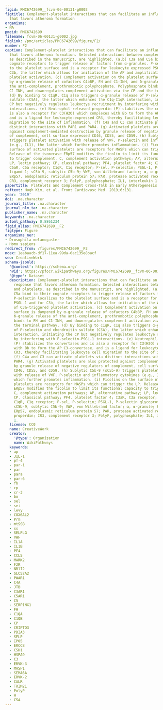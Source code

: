 ```yaml
---
figid: PMC6742699__fcvm-06-00131-g0002
figtitle: Complement-platelet interactions that can facilitate an inflammatory response
  that favors atheroma formation
organisms:
- NA
pmcid: PMC6742699
filename: fcvm-06-00131-g0002.jpg
figlink: /pmc/articles/PMC6742699/figure/F2/
number: F2
caption: Complement-platelet interactions that can facilitate an inflammatory response
  that favors atheroma formation. Selected interactions between complement and platelets,
  as described in the manuscript, are highlighted. (a,b) C3a and C5a bind to their
  cognate receptors to trigger release of factors from α-granules. P-selectin localizes
  to the platelet surface and is a receptor for leukocyte expressed PSGL-1 and for
  C3b, the latter which allows for initiation of the AP and amplification of C3a-triggered
  platelet activation. (c) Complement activation on the platelet surface is dampened
  by α-granule release of cofactors C4bBP, FH and C1-INH, and δ-granule release of
  the anti-complement, prothrombotic polyphosphate. Polyphosphate binds to FH and
  C1-INH, and downregulates complement activation via the CP and the terminal pathway.
  (d) By binding to C1qR, C1q also triggers α-granule release of P-selectin and chondroitin
  sulfate (CSA), the latter which enhances the C1q-C1qR interaction, initiating the
  CP but negatively regulates leukoctye recruitment by interfering with P-selectin-PSGL-1
  interactions. (e) Neutrophil-released properdin (P) stabilizes the convertases and
  is also a receptor for C3(H2O) which complexes with Bb to form the AP C3-convertase,
  and is a ligand for leukocyte-expressed CR3, thereby facilitating leukocyte cell
  migration to the site of inflammation. (f) C4a and C3 can activate platelets via
  distinct interactions with PAR1 and PAR4. (g) Activated platelets are also protected
  against complement-mediated destruction by granule release of negative regulators
  of complement, cell surface expressed CD46, CD55, and CD59. (h) Sublytic C5b-9 (sC5b-9)
  triggers platelet activation with release of VWF, P-selectin and inflammatory cytokines
  (e.g., IL1), the latter which further promotes inflammation. (i) Ficolins on the
  surface of activated platelets are receptors for MASPs which can trigger the LP.
  Release of the isomerase ERp57 modifies the ficolin to limit its functional capacity
  to trigger complement. C, complement activation pathways; AP, alternative pathway;
  LP, lectin pathway; CP, classical pathway; PF4, platelet factor 4; C3aR, C3a receptor;
  C5aR, C5a receptor; C1qR, C1q receptor; P-sel, P-selectin; PSGL-1, P-selectin glycoprotein
  ligand-1; sC5b-9, sublytic C5b-9; VWF, von Willebrand factor; α, α-granule; δ, δ-granule;
  ERp57, endoplasmic reticulum protein 57; PAR, protease activated receptor; P, properdin;
  CR3, complement receptor 3; PolyP, polyphosphate; IL1, interleukin 1.
papertitle: Platelets and Complement Cross-Talk in Early Atherogenesis.
reftext: Hugh Kim, et al. Front Cardiovasc Med. 2019;6:131.
year: '2019'
doi: .na.character
journal_title: .na.character
journal_nlm_ta: .na.character
publisher_name: .na.character
keywords: .na.character
automl_pathway: 0.8861234
figid_alias: PMC6742699__F2
figtype: Figure
organisms_ner:
- Drosophila melanogaster
- Homo sapiens
redirect_from: /figures/PMC6742699__F2
ndex: 1eabaacb-df17-11ea-99da-0ac135e8bacf
seo: CreativeWork
schema-jsonld:
  '@context': https://schema.org/
  '@id': https://pfocr.wikipathways.org/figures/PMC6742699__fcvm-06-00131-g0002.html
  '@type': Dataset
  description: Complement-platelet interactions that can facilitate an inflammatory
    response that favors atheroma formation. Selected interactions between complement
    and platelets, as described in the manuscript, are highlighted. (a,b) C3a and
    C5a bind to their cognate receptors to trigger release of factors from α-granules.
    P-selectin localizes to the platelet surface and is a receptor for leukocyte expressed
    PSGL-1 and for C3b, the latter which allows for initiation of the AP and amplification
    of C3a-triggered platelet activation. (c) Complement activation on the platelet
    surface is dampened by α-granule release of cofactors C4bBP, FH and C1-INH, and
    δ-granule release of the anti-complement, prothrombotic polyphosphate. Polyphosphate
    binds to FH and C1-INH, and downregulates complement activation via the CP and
    the terminal pathway. (d) By binding to C1qR, C1q also triggers α-granule release
    of P-selectin and chondroitin sulfate (CSA), the latter which enhances the C1q-C1qR
    interaction, initiating the CP but negatively regulates leukoctye recruitment
    by interfering with P-selectin-PSGL-1 interactions. (e) Neutrophil-released properdin
    (P) stabilizes the convertases and is also a receptor for C3(H2O) which complexes
    with Bb to form the AP C3-convertase, and is a ligand for leukocyte-expressed
    CR3, thereby facilitating leukocyte cell migration to the site of inflammation.
    (f) C4a and C3 can activate platelets via distinct interactions with PAR1 and
    PAR4. (g) Activated platelets are also protected against complement-mediated destruction
    by granule release of negative regulators of complement, cell surface expressed
    CD46, CD55, and CD59. (h) Sublytic C5b-9 (sC5b-9) triggers platelet activation
    with release of VWF, P-selectin and inflammatory cytokines (e.g., IL1), the latter
    which further promotes inflammation. (i) Ficolins on the surface of activated
    platelets are receptors for MASPs which can trigger the LP. Release of the isomerase
    ERp57 modifies the ficolin to limit its functional capacity to trigger complement.
    C, complement activation pathways; AP, alternative pathway; LP, lectin pathway;
    CP, classical pathway; PF4, platelet factor 4; C3aR, C3a receptor; C5aR, C5a receptor;
    C1qR, C1q receptor; P-sel, P-selectin; PSGL-1, P-selectin glycoprotein ligand-1;
    sC5b-9, sublytic C5b-9; VWF, von Willebrand factor; α, α-granule; δ, δ-granule;
    ERp57, endoplasmic reticulum protein 57; PAR, protease activated receptor; P,
    properdin; CR3, complement receptor 3; PolyP, polyphosphate; IL1, interleukin
    1.
  license: CC0
  name: CreativeWork
  creator:
    '@type': Organization
    name: WikiPathways
  keywords:
  - ap
  - JIL-1
  - pf-4
  - par-1
  - par
  - para
  - par-6
  - fh
  - cp
  - cr-3
  - bo
  - sel
  - sei
  - levy
  - COX6AL2
  - Prm
  - mtSSB
  - ss
  - SELPLG
  - VWF
  - IL1A
  - IL1B
  - PF4
  - CCL5
  - MARK2
  - F2R
  - NR1I2
  - SLC52A2
  - PWAR1
  - C4A
  - JTB
  - C3AR1
  - C5AR1
  - C5
  - SERPING1
  - FH
  - C1QA
  - C1QB
  - CP
  - CRIPTO3
  - PDIA3
  - SELP
  - IPO5
  - ERCC8
  - CSH1
  - HSPA9
  - C3
  - ERVK-3
  - MASP1
  - SEMA6A
  - ERVK-2
  - CALR
  - TRIM21
  - PolyP
  - H
  - CSA
---
```

